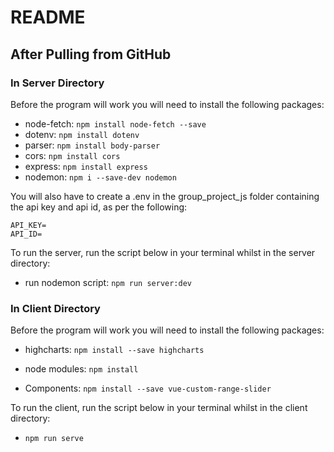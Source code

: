 # README
## After Pulling from GitHub

### In Server Directory
Before the program will work you will need to install the following packages:

- node-fetch: ```npm install node-fetch --save```
- dotenv: ```npm install dotenv```
- parser: ```npm install body-parser```
- cors: ```npm install cors```
- express: ```npm install express```
- nodemon: ```npm i --save-dev nodemon```

You will also have to create a .env in the group_project_js folder containing the api key and api id, as per the following:

```
API_KEY=
API_ID=
```

To run the server, run the script below in your terminal whilst in the server directory:

- run nodemon script: ```npm run server:dev```

### In Client Directory
Before the program will work you will need to install the following packages:

- highcharts: ```npm install --save highcharts```
- node modules: ```npm install```

- Components: ```npm install --save vue-custom-range-slider```

To run the client, run the script below in your terminal whilst in the client directory:

- ```npm run serve```
